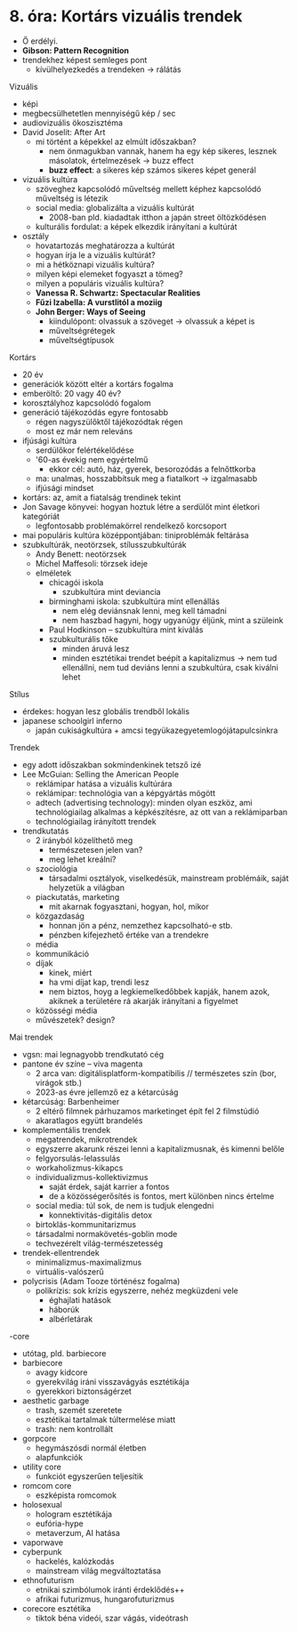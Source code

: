 # 8. óra: Kortárs vizuális trendek

* Ő erdélyi.
* **Gibson: Pattern Recognition**
* trendekhez képest semleges pont
  * kívülhelyezkedés a trendeken -> rálátás

Vizuális

* képi
* megbecsülhetetlen mennyiségű kép / sec
* audiovizuális ökoszisztéma
* David Joselit: After Art
  * mi történt a képekkel az elmúlt időszakban?
    * nem önmagukban vannak, hanem ha egy kép sikeres, lesznek másolatok, értelmezések -> buzz effect
    * **buzz effect**: a sikeres kép számos sikeres képet generál
* vizuális kultúra
  * szöveghez kapcsolódó műveltség mellett képhez kapcsolódó műveltség is létezik
  * social media: globalizálta a vizuális kultúrát
    * 2008-ban pld. kiadadtak itthon a japán street öltözködésen
  * kulturális fordulat: a képek elkezdik irányítani a kultúrát
* osztály
  * hovatartozás meghatározza a kultúrát
  * hogyan írja le a vizuális kultúrát?
  * mi a hétköznapi vizuális kultúra?
  * milyen képi elemeket fogyaszt a tömeg?
  * milyen a populáris vizuális kultúra?
  * **Vanessa R. Schwartz: Spectacular Realities**
  * **Fűzi Izabella: A vurstlitól a moziig**
  * **John Berger: Ways of Seeing**
    * kiindulópont: olvassuk a szöveget -> olvassuk a képet is
    * műveltségrétegek
    * műveltségtípusok

Kortárs

* 20 év
* generációk között eltér a kortárs fogalma
* emberöltő: 20 vagy 40 év?
* korosztályhoz kapcsolódó fogalom
* generáció tájékozódás egyre fontosabb
  * régen nagyszülőktől tájékozódtak régen
  * most ez már nem releváns
* ifjúsági kultúra
  * serdülőkor felértékelődése
  * '60-as évekig nem egyértelmű
    * ekkor cél: autó, ház, gyerek, besorozódás a felnőttkorba
  * ma: unalmas, hosszabbítsuk meg a fiatalkort -> izgalmasabb
  * ifjúsági mindset
* kortárs: az, amit a fiatalság trendinek tekint
* Jon Savage könyvei: hogyan hoztuk létre a serdülőt mint életkori kategóriát
  * legfontosabb problémakörrel rendelkező korcsoport
* mai populáris kultúra középpontjában: tiniproblémák feltárása
* szubkultúrák, neotörzsek, stílusszubkultúrák
  * Andy Benett: neotörzsek
  * Michel Maffesoli: törzsek ideje
  * elméletek
    * chicagói iskola
      * szubkultúra mint deviancia
    * birminghami iskola: szubkultúra mint ellenállás
      * nem elég deviánsnak lenni, meg kell támadni
      * nem haszbad hagyni, hogy ugyanúgy éljünk, mint a szüleink
    * Paul Hodkinson – szubkultúra mint kiválás
    * szubkulturális tőke
      * minden áruvá lesz
      * minden esztétikai trendet beépít a kapitalizmus -> nem tud ellenállni, nem tud deviáns lenni a szubkultúra, csak kiválni lehet

Stílus

* érdekes: hogyan lesz globális trendből lokális
* japanese schoolgirl inferno
  * japán cukiságkultúra + amcsi tegyükazegyetemlogójátapulcsinkra

Trendek

* egy adott időszakban sokmindenkinek tetsző izé
* Lee McGuian: Selling the American People
  * reklámipar hatása a vizuális kultúrára
  * reklámipar: technológia van a képgyártás mögött
  * adtech (advertising technology): minden olyan eszköz, ami technológiailag alkalmas a képkészítésre, az ott van a reklámiparban
  * technológiailag irányított trendek
* trendkutatás
  * 2 irányból közelíthető meg
    * természetesen jelen van?
    * meg lehet kreálni?
  * szociológia
    * társadalmi osztályok, viselkedésük, mainstream problémáik, saját helyzetük a világban
  * piackutatás, marketing
    * mit akarnak fogyasztani, hogyan, hol, mikor
  * közgazdaság
    * honnan jön a pénz, nemzethez kapcsolható-e stb.
    * pénzben kifejezhető értéke van a trendekre
  * média
  * kommunikáció
  * díjak
    * kinek, miért
    * ha vmi díjat kap, trendi lesz
    * nem biztos, hoyg a legkiemelkedőbbek kapják, hanem azok, akiknek a területére rá akarják irányítani a figyelmet
  * közösségi média
  * művészetek? design?

Mai trendek

* vgsn: mai legnagyobb trendkutató cég
* pantone év színe – viva magenta
  * 2 arca van: digitálisplatform-kompatibilis // természetes szín (bor, virágok stb.)
  * 2023-as évre jellemző ez a kétarcúság
* kétarcúság: Barbenheimer
  * 2 eltérő filmnek párhuzamos marketinget épít fel 2 filmstúdió
  * akaratlagos együtt brandelés
* komplementális trendek
  * megatrendek, mikrotrendek
  * egyszerre akarunk részei lenni a kapitalizmusnak, és kimenni belőle
  * felgyorsulás-lelassulás
  * workaholizmus-kikapcs
  * individualizmus-kollektivizmus
    * saját érdek, saját karrier a fontos
    * de a közösségerősítés is fontos, mert különben nincs értelme
  * social media: túl sok, de nem is tudjuk elengedni
    * konnektivitás-digitális detox
  * birtoklás-kommunitarizmus
  * társadalmi normakövetés-goblin mode
  * techvezérelt világ-természetesség
* trendek-ellentrendek
  * minimalizmus-maximalizmus
  * virtuális-valószerű
* polycrisis (Adam Tooze történész fogalma)
  * polikrízis: sok krízis egyszerre, nehéz megküzdeni vele
    * éghajlati hatások
    * háborúk
    * albérletárak

-core

* utótag, pld. barbiecore
* barbiecore
  * avagy kidcore
  * gyerekvilág iráni visszavágyás esztétikája
  * gyerekkori biztonságérzet
* aesthetic garbage
  * trash, szemét szeretete
  * esztétikai tartalmak túltermelése miatt
  * trash: nem kontrollált
* gorpcore
  * hegymászósdi normál életben
  * alapfunkciók
* utility core
  * funkciót egyszerűen teljesítik
* romcom core
  * eszképista romcomok
* holosexual
  * hologram esztétikája
  * eufória-hype
  * metaverzum, AI hatása
* vaporwave
* cyberpunk
  * hackelés, kalózkodás
  * mainstream világ megváltoztatása
* ethnofuturism
  * etnikai szimbólumok iránti érdeklődés++
  * afrikai futurizmus, hungarofuturizmus
* corecore esztétika
  * tiktok béna videói, szar vágás, videótrash
